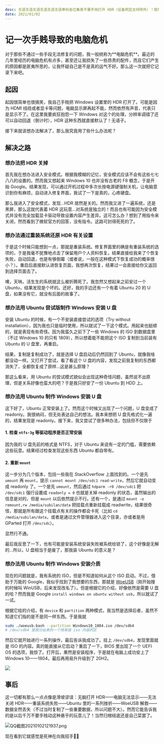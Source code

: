 ```yaml
---
desc: 无语无语无语无语无语无语奉劝各位集美不要手贱打开 HDR（设备明显支持除外）！我现在看到这个按钮就心有余悸。
date: 2021/01/02
---
```

# 记一次手贱导致的电脑危机

对于那些不通过一些手段无法修复的问题，我一般统称为**‌电脑危机**。最近的几年里经历的电脑危机有点多，甚至还让我损失了一些昂贵的配件，而且它们产生的原因都是匪夷所思的，让我怀疑自己是不是真的运气不好。那么这一次就把它记录下来吧。

## 起因

起因很简单也很搞笑，我自己手贱把 Windows 设置里的 HDR 打开了。可能是因为 HDMI 线缆或者显卡等问题，电脑显示屏再起不能，然而依然有声音，代表只是显示不了。在这里我要疯狂抱怨一下 Windows 对这个的处理，分辨率调错了还可以自动回退（倒计时），HDR 这种东西就直接默认了！无语子。

接下来就该想办法解决了，那么我究竟用了些什么办法呢？

## 解决之路

### 想办法把 HDR 关掉

首先我在想办法进入安全模式。根据我模糊的记忆，安全模式应该不会有这些七七八八的设置的。然而我又想起来 Windows 10 也并没有古老的 F8 概念，于是开始 Google。结果发现，可以通过开机过程中多次长按电源键强制关机，让电脑意识到你有麻烦，自动进入修复界面，我试了一下是真的，心疼硬盘。

那么我进入了安全模式，发现...HDR 居然是关的。然而我又进了一遍系统，还是黑屏，那么这就代表着 HDR 这玩意...对系统是独立的！而且也有可能因为安全模式并没有完全加载显卡驱动导致设置内容产生差异。这可怎么办？想到了用指令来关闭，然而看到了微软官方的回答，没有指令。这路可封得死死的了。

### 想办法通过重装系统还原 HDR 有关设置

于是这个时候只能想到一点，那就是重装系统。修复界面里的确是有重装系统的选项的，于是我毫不犹豫地点击了保留用户个人资料恢复。结果直接给我来了个恢复失败，自动回退，也是有够倒霉（或者说，一般在这种模式下恢复成功的概率很小？）。重启后直接默认进恢复页面，我想再次恢复，结果过一会直接给你又返回到选择页面去了。

噢，天呐，活生生的系统就这么被折腾死了。我忽然又想起来之前安过一个 Ubuntu，结果发现是个坏的。还好，我的手边还有一个有着 Ubuntu 20 的 U 盘，如果没有它，就没有后面的故事了。

### 想办法用 Ubuntu 尝试版制作 Windows 安装 U 盘

安装 Ubuntu 的时候，有一个不安装直接尝试的选项（Try without installation），因为我也只是临时使用，所以就试了一下这个模式。用起来也挺顺的，就是表现有些奇怪。因为我蛮久之前下了一些 Windows 的 ISO 到数据盘里（不过 Windows 10 的只有 1809），所以想着能不能把这个 ISO 复制到当前装有 Ubuntu 的 U 盘里，再重启。

结果，复制是复制成功了，就是选择 U 盘启动后仍然回到了 Ubuntu，就像我啥都没动一样。又打开了尝试，看了看这个 U 盘的内容，发现之前我复制的东西都消失了，全都恢复成了原样...这是甚么原理？

那这么看来，用 Ubuntu 的尝试模式貌似会出现这种奇怪问题，虽然说不出原理，但是关系好像也蛮大的吧？于是我只好安了一份 Ubuntu 到 HDD 上。

### 想办法用 Ubuntu 制作 Windows 安装 U 盘

这下好了，Ubuntu 正常安装上了。然而这个时候又出现了一个问题，U 盘变成了 readonly。我很纳闷，但无处表达自己的想法。我本来想把 U 盘先格式化一遍的，结果发现是 readonly。接下来，我又尝试了很多种办法，包括但不仅限于

#### 1. 检查 `ntfs-3g` 等驱动程序是否正常安装

因为我的 U 盘先前的格式是 NTFS，对于 Ubuntu 来说有一定的门槛，需要依赖这些玩意。结果经过检查发现这些东西 Ubuntu 都自带有。

#### 2. 重新 `mount`

这一步分为几个版本，包括一些我在 StackOverflow 上面找到的。一个是先 `umount` 再 `mount`，提示 `cannot mount /dev/sdc1 read-write`，然后它就自动变成 readonly 了。一个是先 `umount`，然后通过 `hdparm -r0 /dev/sdc1` 把 `/dev/sdc1` 强行设置成 `readonly = 0` 也就是关掉 readonly 的状态，虽然输出的信息是对的，但是 `mount` 以后依然提示不行。还有一个，是通过 `mount -o remount,rw /media/subilan/data` 把挂载点重新挂载成 readwrite，结果很奇怪，那就是所有跟这个挂载点有关的操作都会卡死（比如 `cd /media/subilan/data`，或者是通过文件管理器进入这个目录，亦或者是用 GParted 打开 `/dev/sdc`）。

显然行不通。

最后我反思了一下，也有可能是安装系统安装失败被系统给锁了，这个好像是无解的...所以，U 盘相当于是废了，那我装 Ubuntu 的意义是？

### 想办法用 Ubuntu 制作 Windows 安装介质

现在的问题就是，我有系统的 ISO，但是不知道如何从这个 ISO 启动。不过，借助于万能的 Google，我似乎找到了我想要的东西，那就是 [WoeUSB](https://github.com/WoeUSB/WoeUSB)（刚开始搜的时候叫 WinUSB，后来发现改名了）。但是根据它的介绍，好像依然是需要 U 盘的哈？然而我是 Google `install windows on ubuntu without usb`，所以就试了一试。

根据它给的介绍，有 `device` 和 `partition` 两种模式，我当然是选择后者，虽然不知道它们指的是不是同一样东西。于是我就

```bash
sudo ./woeusb.bash --partition Windows10_1804.iso /dev/sdb4
# /dev/sdb4 是我分出来的一个用来装 iso 内容的区
```

然后它就开始进行一系列操作，最后告诉我成功了。挂上 `/dev/sdb4`，发现里面就是 ISO 的内容。真的能直接从它启动？重启了一下，BIOS 里出现了一个 UEFI OS 的选项，我惊了。打开后，果然是安装程序，于是就在电脑上成功安上了 Windows 10——1804，最后再用易升升级到了 20H2。

![](https://i.loli.net/2021/01/02/4IhTsgH5fm8ivjU.png)

## 事后

这一切都有那么一点点像是滑坡谬误：无脑打开 HDR——电脑无法显示——无法关闭 HDR——重装系统失败——Ubuntu 里的一系列挫折——WoeUSB 解救——数据全然丢失（不过当时复制了一些重要数据，所以问题不大）。然而它能告诉我的是以后千万不要手贱动这种悬乎的玩意儿了！当然归根结底还是自己菜罢了。

![QQ截图20210102121937.png](https://i.loli.net/2021/01/02/2gxtK8M96juyQzJ.png)

现在看到它就感觉是死神在向我招手👋💀